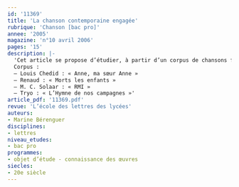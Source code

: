 ```yaml
---
id: '11369'
title: 'La chanson contemporaine engagée'
rubrique: 'Chanson [bac pro]'
annee: '2005'
magazine: 'n°10 avril 2006'
pages: '15'
description: |-
  'Cet article se propose d’étudier, à partir d’un corpus de chansons françaises contemporaines, les modalités de l’engagement de quelques artistes. Le genre hybride de la chanson, entre littérature et musique, semble particulièrement adapté à toucher les élèves, car l’image du chanteur bénéficie d’une large audience. La chanson engagée a posé, çà et là dans l’Histoire, des jalons incontournables, chaque période inspirant diversement les auteurs, à commencer par notre hymne national « La Marseillaise », peu de temps avant la célèbre « Carmagnole ». D’autres chants marqueront le Front populaire, la guerre, la Résistance, etc. Qu’en est-il de l’engagement actuel ? Il semble que, à de rares exceptions près, les artistes ne s’engagent pas tellement sur le plan politique, mais préfèrent les grandes causes, comme la lutte contre le racisme ou en faveur d’actions humanitaires…
  Corpus :
  – Louis Chedid : « Anne, ma sœur Anne »
  – Renaud : « Morts les enfants »
  – M. C. Solaar : « RMI »
  – Tryo : « L’Hymne de nos campagnes »'
article_pdf: '11369.pdf'
revue: 'L’école des lettres des lycées'
auteurs:
- Marine Bérenguer
disciplines:
- lettres
niveau_etudes:
- bac pro
programmes:
- objet d’étude - connaissance des œuvres
siecles:
- 20e siècle
---
```

